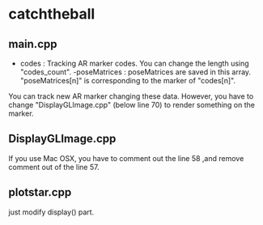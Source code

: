 # catchtheball

## main.cpp
- codes : Tracking AR marker codes. You can change the length using "codes_count".
-poseMatrices : poseMatrices are saved in this array. "poseMatrices[n]" is corresponding to the marker of "codes[n]".

You can track new AR marker changing these data. However, you have to change "DisplayGLImage.cpp" (below line 70) to render something  on the marker.

## DisplayGLImage.cpp
If you use Mac OSX, you have to comment out the line 58 ,and remove comment out of the line 57.

## plotstar.cpp
just modify display() part.
